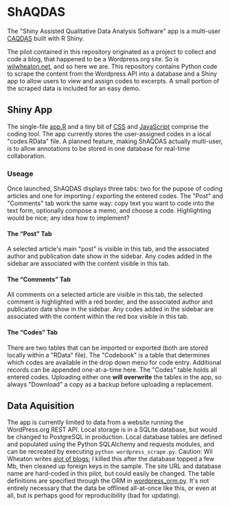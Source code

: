 # ShAQDAS

The "Shiny Assisted Qualitative Data Analysis Software" app is a
multi-user [CAQDAS] built with R Shiny.

The pilot contained in this repository originated as a project to
collect and code a blog, that happened to be a Wordpress.org site. So
is [wilwheaton.net], and so here we are. This repository contains
Python code to scrape the content from the Wordpress API into a
database and a Shiny app to allow users to view and assign codes to
excerpts. A small portion of the scraped data is included for an
easy demo.

## Shiny App

The single-file [app.R](app.R) and a tiny bit of [CSS](app.css) and
[JavaScript](app.js) comprise the coding tool.  The app currently
stores the user-assigned codes in a local "codes.RData" file. A
planned feature, making ShAQDAS actually multi-user, is to allow
annotations to be stored in one database for real-time collaboration.

### Useage

Once launched, ShAQDAS displays three tabs: two for the pupose of
coding articles and one for importing / exporting the entered codes.
The "Post" and "Comments" tab work the same way: copy text you want to
code into the text form, optionally compose a memo, and choose a code.
Highlighting would be nice; any idea how to implement?

#### The “Post” Tab

A selected article's main "post" is visible in this tab, and the
associated author and publication date show in the sidebar. Any codes
added in the sidebar are associated with the content visible in this
tab.

#### The “Comments” Tab

All comments on a selected article are visible in this tab, the
selected comment is highlighted with a red border, and the associated
author and publication date show in the sidebar. Any codes added in
the sidebar are associated with the content within the red box visible
in this tab.

#### The “Codes” Tab

There are two tables that can be imported or exported (both are stored
locally within a "RData" file). The "Codebook" is a table that
determines which codes are available in the drop down menu for code
entry. Additional records can be appended one-at-a-time here. The
"Codes" table holds all entered codes. Uploading either one **will
overwrite** the tables in the app, so always "Download" a copy as a
backup before uploading a replacement.

## Data Aquisition

The app is currently limited to data from a website running the
WordPress.org REST API. Local storage is in a SQLite database, but
would be changed to PostgreSQL in production. Local database tables
are defined and populated using the Python SQLAlchemy and requests
modules, and can be recreated by executing `python
wordpress_scrape.py`. Caution: Wil Wheaton writes [alot of blogs]; I
killed this after the database topped a few Mb, then cleaned up
foreign keys in the sample. The site URL and database name are
hard-coded in this pilot, but could easily be changed. The table
definitions are specified through the ORM in
[wordpress_orm.py](wordpress_orm.py). It's not entirely necessary that
the data be offlined all-at-once like this, or even at all, but is
perhaps good for reproducibility (bad for updating).

[wilwheaton.net]: http://wilwheaton.net
[alot of blogs]: http://hyperboleandahalf.blogspot.com/2010/04/alot-is-better-than-you-at-everything.html
[CAQDAS]: https://en.wikipedia.org/wiki/Computer-assisted_qualitative_data_analysis_software
